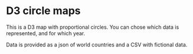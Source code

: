 # D3 circle maps

This is a D3 map with proportional circles. You can chose which data is represented, and for which year.

Data is provided as a json of world countries and a CSV with fictional data.
